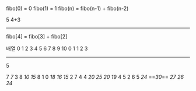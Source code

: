 fibo(0) = 0
fibo(1) = 1
fibo(n) = fibo(n-1) + fibo(n-2)

5
4+3

---
fibo[4] = fibo[3] + fibo[2]

배열
0 1 2 3 4 5 6 7 8 9 10
0 1 1 2 3 

---
5

7
*7*
3  8
*10* *15*
8  1  0
*18* *16* *15*
2  7  4  4
*20* *25* *20* *19*
4  5  2  6  5
*24* ==*30*== *27* *26* *24*
